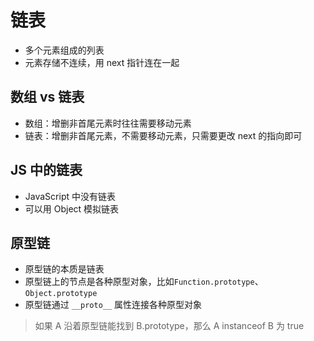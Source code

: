 # 链表

- 多个元素组成的列表
- 元素存储不连续，用 next 指针连在一起

## 数组 vs 链表

- 数组：增删非首尾元素时往往需要移动元素
- 链表：增删非首尾元素，不需要移动元素，只需要更改 next 的指向即可

## JS 中的链表

- JavaScript 中没有链表
- 可以用 Object 模拟链表

## 原型链

- 原型链的本质是链表
- 原型链上的节点是各种原型对象，比如`Function.prototype`、`Object.prototype`
- 原型链通过 `__proto__` 属性连接各种原型对象

> 如果 A 沿着原型链能找到 B.prototype，那么 A instanceof B 为 true
